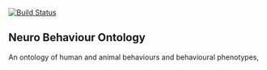 [![Build Status](https://travis-ci.org/bio-ontology-research-group/behavior-ontology.svg?branch=master)](https://travis-ci.org/bio-ontology-research-group/behavior-ontology)

## Neuro Behaviour Ontology

An ontology of human and animal behaviours and behavioural phenotypes,

